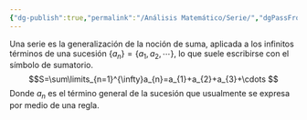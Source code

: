 ```yaml
---
{"dg-publish":true,"permalink":"/Análisis Matemático/Serie/","dgPassFrontmatter":true}
---
```


Una serie es la generalización de la noción de suma, aplicada a los infinitos términos de una sucesión $\{a_{n}\}=\{a_1,a_2,\cdots\}$, lo que suele escribirse con el símbolo de sumatorio. $$S=\sum\limits_{n=1}^{\infty}a_{n}=a_{1}+a_{2}+a_{3}+\cdots $$
Donde $a_{n}$ es el término general de la sucesión que usualmente se expresa por medio de una regla.
